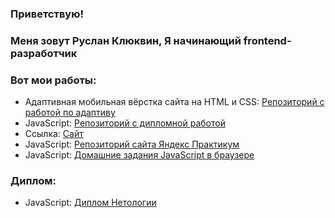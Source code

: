 ###    Приветствую!
###  Меня зовут Руслан Клюквин, Я начинающий frontend-разработчик
### Вот мои работы: 

-  Адаптивная мобильная вёрстка сайта на HTML и CSS: [Репозиторий с работой по адаптиву](https://github.com/RuslanKlukvin/MQ-Diploma)
-  JavaScript: [Репозиторий с дипломной работой](https://github.com/RuslanKlukvin/js-cp-diploma-edited)
-  Ссылка: [Сайт](https://ruslanklukvin.github.io/js-cp-diploma-edited/)
-  JavaScript: [Репозиторий сайта Яндекс Практикум ](https://github.com/RuslanKlukvin/Procrastinate)
-  JavaScript: [Домашние задания JavaScript в браузере](https://github.com/RuslanKlukvin/bhj-homeworks)

### Диплом:

-  JavaScript: [Диплом Нетологии](https://github.com/RuslanKlukvin/RuslanKlukvin/blob/main/%D0%94%D0%9F%D0%9F%20%D0%9A%D0%BB%D1%8E%D0%BA%D0%B2%D0%B8%D0%BD%20%D0%A0%D0%92.jpg)  

